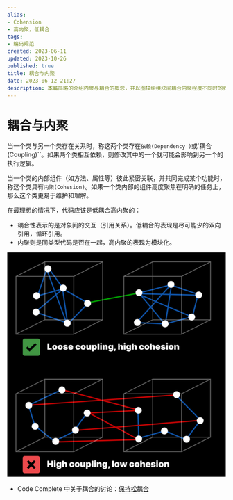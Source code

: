 ```yaml
---
alias:
- Cohension
- 高内聚，低耦合
tags:
- 编码规范 
created: 2023-06-11
updated: 2023-10-26
published: true
title: 耦合与内聚
date: 2023-06-12 21:27
description: 本篇简略的介绍内聚与耦合的概念，并以图描绘模块间耦合内聚程度不同时的表现。
---
```


# 耦合与内聚

当一个类与另一个类存在关系时，称这两个类存在`依赖(Dependency
)`或`耦合(Coupling)``。如果两个类相互依赖，则修改其中的一个就可能会影响到另一个的执行逻辑。

当一个类的内部组件（如方法、属性等）彼此紧密关联，并共同完成某个功能时，称这个类具有`内聚(Cohesion)`。如果一个类内部的组件高度聚焦在明确的任务上，那么这个类更易于维护和理解。

在最理想的情况下，代码应该是低耦合高内聚的：
- 耦合性表示的是对象间的交互（引用关系）。低耦合的表现是尽可能少的双向引用，循环引用。 
- 内聚则是同类型代码是否在一起，高内聚的表现为模块化。

![耦合和内聚](/coupling/image-20230611124256681.png)

- Code Complete 中关于耦合的讨论：[保持松耦合](/ch_05_design_in_construction/#保持松耦合)
